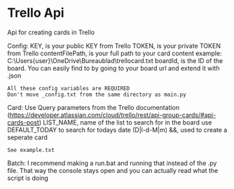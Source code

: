# Trello Api
 Api for creating cards in Trello

Config:
	KEY, 				is your public KEY from Trello
	TOKEN, 				is your private TOKEN from Trello
	contentFilePath, 	is your full path to your card content example: C:\Users\{user}\OneDrive\Bureaublad\trellocard.txt
	boardId, 			is the ID of the board. You can easily find to by going to your board url and extend it with .json

	All these config variables are REQUIRED
	Don't move _config.txt from the same directory as main.py


Card:
	Use Query parameters from the Trello documentation (https://developer.atlassian.com/cloud/trello/rest/api-group-cards/#api-cards-post)
	LIST_NAME, name of the list to search for in the board
		use DEFAULT_TODAY to search for todays date (D|l-d-M|m)
	&&, used to create a seperate card

	See example.txt

Batch:
	I recommend making a run.bat and running that instead of the .py file.
	That way the console stays open and you can actually read what the script is doing

